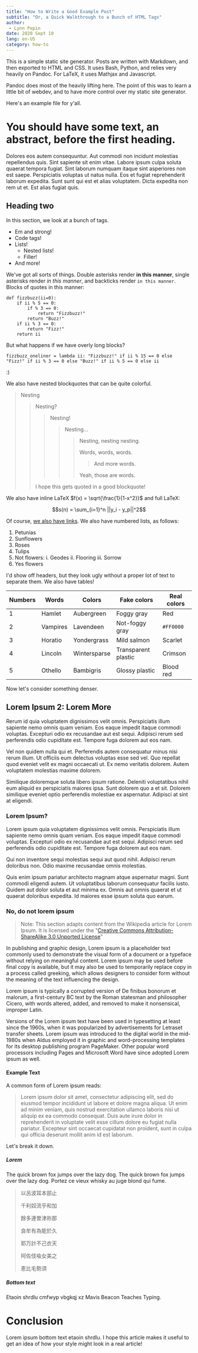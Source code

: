 ```yaml
---
title: "How to Write a Good Example Post"
subtitle: "Or, a Quick Walkthrough to a Bunch of HTML Tags"
author:
 - Lynn Pepin
date: 2020 Sept 10
lang: en-US
category: how-to
---
```


This is a simple static site generator. Posts are written with Markdown, and then exported to HTML and CSS. It uses Bash, Python, and relies very heavily on Pandoc. For LaTeX, it uses Mathjax and Javascript.

Pandoc does most of the heavily lifting here. The point of this was to learn a little bit of webdev, and to have more control over my static site generator.

Here's an example file for y'all.

# You should have some text, an abstract, before the first heading.

Dolores eos autem consequuntur. Aut commodi non incidunt molestias repellendus quis. Sint sapiente sit enim vitae. Labore ipsum culpa soluta quaerat tempora fugiat. Sint laborum numquam itaque sint asperiores non est saepe. Perspiciatis voluptas ut natus nulla. Eos et fugiat reprehenderit laborum expedita. Sunt sunt qui est et alias voluptatem. Dicta expedita non rem ut et. Est alias fugiat quis.

## Heading two

In this section, we look at a bunch of tags.

 * Em and strong!
 * Code tags!
 * Lists!
   * Nested lists!
   * Filler!
 * And more!

We've got all sorts of things. Double asterisks render **in this manner**, single asterisks render *in this manner*, and backticks render `in this manner`. Blocks of quotes in this manner:

```
def fizzbuzz(ii=0):
    if ii % 5 == 0:
        if % 3 == 0:
            return "Fizzbuzz!"
        return "Buzz!"
    if ii % 3 == 0:
        return "Fizz!"
    return ii
```

But what happens if we have overly long blocks?

```
fizzbuzz_oneliner = lambda ii: "Fizzbuzz!" if ii % 15 == 0 else "Fizz!" if ii % 3 == 0 else "Buzz!" if ii % 5 == 0 else ii
```

:)

We also have nested blockquotes that can be quite colorful.

> Nesting
> 
> > Nesting?
> > 
> > > Nesting!
> > >
> > > > Nesting...
> > > >
> > > > > Nesting, nesting nesting.
> > > > > 
> > > > > Words, words, words.
> > > > >
> > > > > > And more words.
> > > > >
> > > > > Yeah, those are words.
> > > >
> > 
> > I hope this gets quoted in a good blockquote!

We also have inline LaTeX $f(x) = \sqrt{\frac{1}{1-x^2}}$ and full LaTeX:

$$s(n) = \sum_{i=1}^n ||y_i - y_p||^2$$

Of course, [we also have links](https://lynndotpy.xyz). We also have numbered lists, as follows:

 1. Petunias
 2. Sunflowers
 3. Roses
 4. Tulips
 5. Not flowers:
    i. Geodes
    ii. Flooring
    iii. Sorrow
 6. Yes flowers

I'd show off headers, but they look ugly without a proper lot of text to separate them. We also have tables!


| Numbers | Words | Colors | Fake colors | Real colors |
| - | - | - | - | - |
| 1 | Hamlet   | Aubergreen   | Foggy gray | Red |
| 2 | Vampires | Lavendeen    | Not-foggy gray | `#FF0000` |
| 3 | Horatio  | Yondergrass  | Mild salmon | Scarlet |
| 4 | Lincoln  | Wintersparse | Transparent plastic | Crimson |
| 5 | Othello  | Bambigris    | Glossy plastic | Blood red |

Now let's consider something denser.

## Lorem Ipsum 2: Lorem More

Rerum id quia voluptatem dignissimos velit omnis. Perspiciatis illum sapiente nemo omnis quam veniam. Eos eaque impedit itaque commodi voluptas. Excepturi odio ex recusandae aut est sequi. Adipisci rerum sed perferendis odio cupiditate est. Tempore fuga dolorem aut eos nam.

Vel non quidem nulla qui et. Perferendis autem consequatur minus nisi rerum illum. Ut officiis eum delectus voluptas esse sed vel. Quo repellat quod eveniet velit ex magni occaecati ut. Ex nemo veritatis dolorem. Autem voluptatem molestias maxime dolorem.

Similique doloremque soluta libero ipsum ratione. Deleniti voluptatibus nihil eum aliquid ex perspiciatis maiores ipsa. Sunt dolorem quo a et sit. Dolorem similique eveniet optio perferendis molestiae ex aspernatur. Adipisci at sint at eligendi.

### Lorem Ipsum?

Lorem ipsum quia voluptatem dignissimos velit omnis. Perspiciatis illum sapiente nemo omnis quam veniam. Eos eaque impedit itaque commodi voluptas. Excepturi odio ex recusandae aut est sequi. Adipisci rerum sed perferendis odio cupiditate est. Tempore fuga dolorem aut eos nam.

Qui non inventore sequi molestias sequi aut quod nihil. Adipisci rerum doloribus non. Odio maxime recusandae omnis molestias.

Quis enim ipsum pariatur architecto magnam atque aspernatur magni. Sunt commodi eligendi autem. Ut voluptatibus laborum consequatur facilis iusto. Quidem aut dolor soluta et aut minima ex. Omnis aut omnis quaerat et ut quaerat doloribus expedita. Id maiores esse ipsum soluta quo earum.

### No, do not lorem ipsum

> Note: This section adapts content from the Wikipedia article for Lorem Ipsum. It is licensed under the "[Creative Commons Attribution-ShareAlike 3.0 Unported License](https://en.wikipedia.org/wiki/Wikipedia:Text_of_Creative_Commons_Attribution-ShareAlike_3.0_Unported_License)"

In publishing and graphic design, Lorem ipsum is a placeholder text commonly used to demonstrate the visual form of a document or a typeface without relying on meaningful content. Lorem ipsum may be used before final copy is available, but it may also be used to temporarily replace copy in a process called greeking, which allows designers to consider form without the meaning of the text influencing the design.

Lorem ipsum is typically a corrupted version of De finibus bonorum et malorum, a first-century BC text by the Roman statesman and philosopher Cicero, with words altered, added, and removed to make it nonsensical, improper Latin.

Versions of the Lorem ipsum text have been used in typesetting at least since the 1960s, when it was popularized by advertisements for Letraset transfer sheets. Lorem ipsum was introduced to the digital world in the mid-1980s when Aldus employed it in graphic and word-processing templates for its desktop publishing program PageMaker. Other popular word processors including Pages and Microsoft Word have since adopted Lorem ipsum as well.

#### Example Text

A common form of Lorem ipsum reads:

> Lorem ipsum dolor sit amet, consectetur adipiscing elit, sed do eiusmod tempor incididunt ut labore et dolore magna aliqua. Ut enim ad minim veniam, quis nostrud exercitation ullamco laboris nisi ut aliquip ex ea commodo consequat. Duis aute irure dolor in reprehenderit in voluptate velit esse cillum dolore eu fugiat nulla pariatur. Excepteur sint occaecat cupidatat non proident, sunt in culpa qui officia deserunt mollit anim id est laborum.

Let's break it down.

##### Lorem

The quick brown fox jumps over the lazy dog. The quick brown fox jumps over the lazy dog. Portez ce vieux whisky au juge blond qui fume. 

> 以呂波耳本部止
> 
> 千利奴流乎和加
> 
> 餘多連曽津祢那
> 
> 良牟有為能於久
> 
> 耶万計不己衣天
> 
> 阿佐伎喩女美之
> 
> 恵比毛勢須

##### Bottom text

Etaoin shrdlu cmfwyp vbgkqj xz Mavis Beacon Teaches Typing.

# Conclusion

Lorem ipsum bottom text etaoin shrdlu. I hope this article makes it useful to get an idea of how your style might look in a real article!

